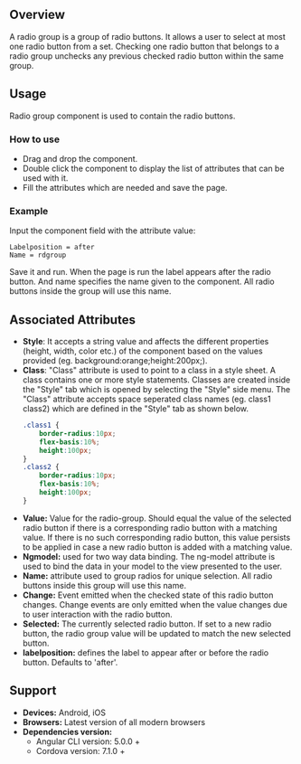 ## Overview 
A radio group is a group of radio buttons. It allows a user to select at most one radio button from a set. Checking one radio button that belongs to a radio group unchecks any previous checked radio button within the same group.

## Usage
Radio group component is used to contain the radio buttons.

### How to use  
- Drag and drop the component. 
- Double click the component to display the list of attributes that can be used with it.
- Fill the attributes which are needed and save the page.

### Example 
Input the component field with the attribute value:
``` 
Labelposition = after
Name = rdgroup
```
Save it and run.
When the page is run the label appears after the radio button. And name specifies the name given to the component. All radio buttons inside the group will use this name.

## Associated Attributes
- **Style**: It accepts a string value and affects the different properties (height, width, color etc.) of the component based on the values provided (eg. background:orange;height:200px;).
- **Class**: "Class" attribute is used to point to a class in a style sheet. A class contains one or more style statements. Classes are created inside the "Style" tab which is opened by selecting the "Style" side menu. The "Class" attribute accepts space seperated class names (eg. class1 class2) which are defined in the "Style" tab as shown below.
    ```css
    .class1 {
        border-radius:10px;
        flex-basis:10%;
        height:100px;
    }
    .class2 {
        border-radius:10px;
        flex-basis:10%;
        height:100px;
    }
- **Value:** Value for the radio-group. Should equal the value of the selected radio button if there is a corresponding radio button with a matching value. If there is no such corresponding radio button, this value persists to be applied in case a new radio button is added with a matching value.
- **Ngmodel:** used for two way data binding. The ng-model attribute is used to bind the data in your model to the view presented to the user.
- **Name:** attribute used to group radios for unique selection. All radio buttons inside this group will use this name.
- **Change:** Event emitted when the checked state of this radio button changes. Change events are only emitted when the value changes due to user interaction with the radio button.
- **Selected:** The currently selected radio button. If set to a new radio button, the radio group value will be updated to match the new selected button.
- **labelposition:** defines the label to appear after or before the radio button. Defaults to 'after'.

## Support
- **Devices:** Android, iOS
- **Browsers:**  Latest version of all modern browsers
- **Dependencies version:** 
    - Angular CLI version: 5.0.0 + 
    - Cordova version: 7.1.0 +

